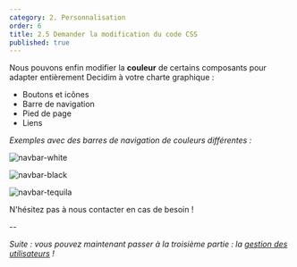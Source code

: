 ```yaml
---
category: 2. Personnalisation
order: 6
title: 2.5 Demander la modification du code CSS
published: true
---
```

Nous pouvons enfin modifier la **couleur** de certains composants pour adapter entièrement Decidim à votre charte graphique :
* Boutons et icônes
* Barre de navigation
* Pied de page
* Liens

*Exemples avec des barres de navigation de couleurs différentes :*

![navbar-white]({{site.baseurl}}/uploads/1-4-1-navbar-white-mel.png)

![navbar-black]({{site.baseurl}}/uploads/1-4-2-navbar-black-nancy.png)

![navbar-tequila]({{site.baseurl}}/uploads/1-4-3-navbar-tequila-loiret.png)

N'hésitez pas à nous contacter en cas de besoin !

--

*Suite : vous pouvez maintenant passer à la troisième partie : la [gestion des utilisateurs]({{site.baseurl}}/3-utilisateurs/0-index/) !*
